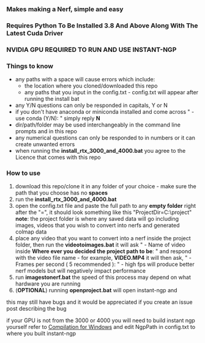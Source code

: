 ### **Makes making a Nerf, simple and easy**

### **Requires Python To Be Installed 3.8 And Above Along With The Latest Cuda Driver**

### **NVIDIA GPU REQUIRED TO RUN AND USE INSTANT-NGP**

### **Things to know**
- any paths with a space will cause errors which include:
  - the location where you cloned/downloaded this repo
  - any paths that you input in the config.txt - config.txt will appear after running the install bat
- any Y/N questions can only be responded in capitals, Y or N
- if you don't have anaconda or miniconda installed and come across " - use conda (Y/N): " simply reply **N**
- dir/path/folder may be used interchangeably in the command line prompts and in this repo
- any numerical questions can only be responded to in numbers or it can create unwanted errors
- when running the **install_rtx_3000_and_4000.bat** you agree to the Licence that comes with this repo


### **How to use**
1. download this repo/clone it in any folder of your choice - make sure the path that you choose has no **spaces**
2. run the **install_rtx_3000_and_4000.bat**
3. open the config.txt file and paste the full path to any **empty folder** right after the "=", it should look something like this "ProjectDir=C:\project" **note**: the project folder is where any saved data will go including images, videos that you wish to convert into nerfs and generated colmap data
4. place any video that you want to convert into a nerf inside the project folder, then run the **videotoimages.bat** it will ask " - Name of video inside **Where ever you decided the project path to be**: " and respond with the video file name - for example, **VIDEO.MP4** it will then ask, " - Frames per second ( 5 recommended ): " - high fps will produce better nerf models but will negatively impact performance
5. run **imagestonerf.bat** the speed of this process may depend on what hardware you are running
6. (**OPTIONAL**) running **openproject.bat** will open instant-ngp and 

this may still have bugs and it would be appreciated if you create an issue post describing the bug 

if your GPU is not from the 3000 or 4000 you will need to build instant ngp yourself refer to [Compilation for Windows](https://github.com/NVlabs/instant-ngp#compilation:~:text=Compilation,config%20RelWithDebInfo%20%2Dj) and edit NgpPath in config.txt to where you built instant-ngp
